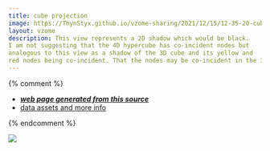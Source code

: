 ```yaml
---
title: cube projection
image: https://ThynStyx.github.io/vzome-sharing/2021/12/15/12-35-20-cube-projection/cube-projection.png
layout: vzome
description: This view represents a 2D shadow which would be black. 
I am not suggesting that the 4D hypercube has co-incident nodes but 
analogous to this view as a shadow of the 3D cube and its yellow and
red nodes being co-incident. That the nodes may be co-incident in the 3D model?
---
```


{% comment %}
 - [***web page generated from this source***][post]
 - [data assets and more info][github]

[post]: <https://ThynStyx.github.io/vzome-sharing/2021/12/15/cube-projection-12-35-20.html>
[github]: <https://github.com/ThynStyx/vzome-sharing/tree/main/2021/12/15/12-35-20-cube-projection/>
{% endcomment %}

<vzome-viewer style="width: 100%; height: 65vh;"
       src="https://ThynStyx.github.io/vzome-sharing/2021/12/15/12-35-20-cube-projection/cube-projection.vZome" >
  <img src="https://ThynStyx.github.io/vzome-sharing/2021/12/15/12-35-20-cube-projection/cube-projection.png" />
</vzome-viewer>
